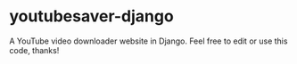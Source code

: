 # youtubesaver-django

A YouTube video downloader website in Django.
Feel free to edit or use this code, thanks!
